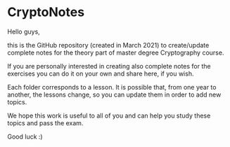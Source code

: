 # CryptoNotes

Hello guys,

this is the GitHub repository (created in March 2021) to create/update complete notes for the theory part of master degree Cryptography course. 

If you are personally interested in creating also complete notes for the exercises you can do it on your own and share here, if you wish.


Each folder corresponds to a lesson. It is possible that, from one year to another, the lessons change, so you can update them in order to add new topics.


We hope this work is useful to all of you and can help you study these topics and pass the exam.

Good luck :)

